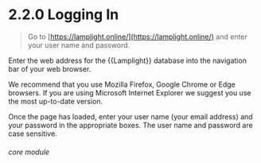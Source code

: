 # 2.2.0    Logging In

> Go to [https://lamplight.online/](https://lamplight.online/) and enter your user name and password. 

Enter the web address for the {{Lamplight}} database into the navigation bar of your web browser. 

We recommend that you use Mozilla Firefox, Google Chrome or Edge browsers. If you are using Microsoft Internet Explorer we suggest you use the most up-to-date version. 

Once the page has loaded, enter your user name (your email address) and your password in the appropriate boxes. The user name and password are case sensitive. 

###### core module


